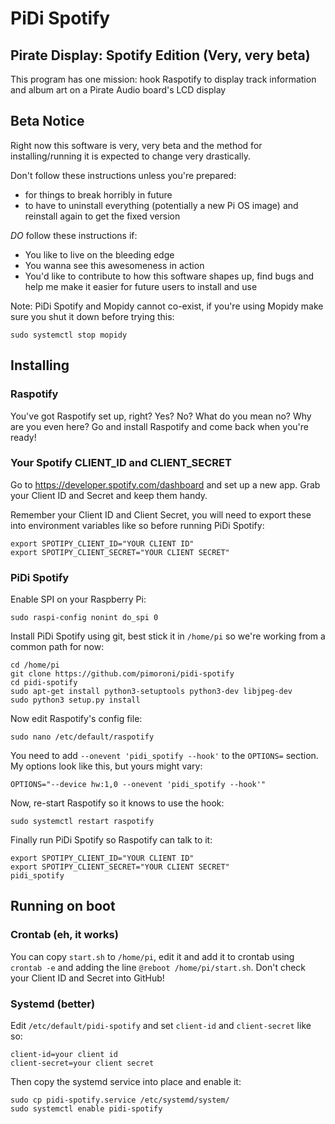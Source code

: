 # PiDi Spotify
## Pirate Display: Spotify Edition (Very, very beta)

This program has one mission: hook Raspotify to display track information and album art on a Pirate Audio board's LCD display

## Beta Notice

Right now this software is very, very beta and the method for installing/running it is expected to change very drastically.

Don't follow these instructions unless you're prepared:

* for things to break horribly in future
* to have to uninstall everything (potentially a new Pi OS image) and reinstall again to get the fixed version

*DO* follow these instructions if:

* You like to live on the bleeding edge
* You wanna see this awesomeness in action
* You'd like to contribute to how this software shapes up, find bugs and help me make it easier for future users to install and use

Note: PiDi Spotify and Mopidy cannot co-exist, if you're using Mopidy make sure you shut it down before trying this:

```
sudo systemctl stop mopidy
```

## Installing


### Raspotify

You've got Raspotify set up, right? Yes? No? What do you mean no? Why are you even here? Go and install Raspotify and come back when you're ready!

### Your Spotify CLIENT_ID and CLIENT_SECRET

Go to https://developer.spotify.com/dashboard and set up a new app. Grab your Client ID and Secret and keep them handy.

Remember your Client ID and Client Secret, you will need to export these into environment variables like so before running PiDi Spotify:

```
export SPOTIPY_CLIENT_ID="YOUR CLIENT ID"
export SPOTIPY_CLIENT_SECRET="YOUR CLIENT SECRET"
```

### PiDi Spotify

Enable SPI on your Raspberry Pi:

```
sudo raspi-config nonint do_spi 0
```

Install PiDi Spotify using git, best stick it in `/home/pi` so we're working from a common path for now:

```
cd /home/pi
git clone https://github.com/pimoroni/pidi-spotify
cd pidi-spotify
sudo apt-get install python3-setuptools python3-dev libjpeg-dev
sudo python3 setup.py install
```

Now edit Raspotify's config file:

```
sudo nano /etc/default/raspotify
```

You need to add `--onevent 'pidi_spotify --hook'` to the `OPTIONS=` section. My options look like this, but yours might vary:

```
OPTIONS="--device hw:1,0 --onevent 'pidi_spotify --hook'"
```

Now, re-start Raspotify so it knows to use the hook:

```
sudo systemctl restart raspotify
```

Finally run PiDi Spotify so Raspotify can talk to it:

```
export SPOTIPY_CLIENT_ID="YOUR CLIENT ID"
export SPOTIPY_CLIENT_SECRET="YOUR CLIENT SECRET"
pidi_spotify
```

## Running on boot

### Crontab (eh, it works)

You can copy `start.sh` to `/home/pi`, edit it and add it to crontab using `crontab -e` and adding the line `@reboot /home/pi/start.sh`. Don't check your Client ID and Secret into GitHub!

### Systemd (better)

Edit `/etc/default/pidi-spotify` and set `client-id` and `client-secret` like so:

```
client-id=your client id
client-secret=your client secret
```

Then copy the systemd service into place and enable it:

```
sudo cp pidi-spotify.service /etc/systemd/system/
sudo systemctl enable pidi-spotify
```
